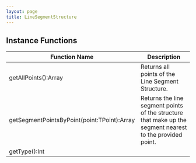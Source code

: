 ```yaml
---
layout: page
title: LineSegmentStructure
---
```


## Instance Functions

| Function Name | Description |
| --------------- | ------------- |
| getAllPoints():Array<Point> | Returns all points of the Line Segment Structure. |
| getSegmentPointsByPoint(point:TPoint):Array<Point> | Returns the line segment points of the structure that make up the segment nearest to the provided point. |
| getType():Int |  |


